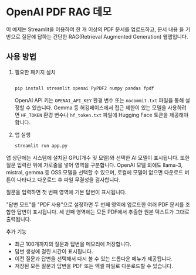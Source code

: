 # OpenAI PDF RAG 데모

이 예제는 Streamlit을 이용하여 한 개 이상의 PDF 문서를 업로드하고, 문서 내용
을 기반으로 질문에 답하는 간단한 RAG(Retrieval Augmented Generation) 웹앱입니다.

## 사용 방법

1. 필요한 패키지 설치
   ```bash

   pip install streamlit openai PyPDF2 numpy pandas fpdf
   ```
   OpenAI API 키는 `OPENAI_API_KEY` 환경 변수 또는 `nocommit.txt` 파일을 통해
   설정할 수 있습니다. Gemma 등 허깅페이스에서 접근 제한이 있는 모델을
   사용하려면 `HF_TOKEN` 환경 변수나 `hf_token.txt` 파일에 Hugging Face 토큰을
   제공해야 합니다.

2. 앱 실행
   ```bash
   streamlit run app.py
   ```

앱 상단에는 시스템에 설치된 GPU(개수 및 모델)와 선택한 AI 모델이 표시됩니다.
또한 질문 입력란 위에 가로줄을 넣어 영역을 구분합니다. OpenAI 모델 외에도
llama-3, mistral, gemma 등 OSS 모델을 선택할 수 있으며, 로컬에 모델이 없으면
다운로드 버튼이 나타나고 다운로드 후 파일 무결성을 검사합니다.

질문을 입력하면 첫 번째 영역에 기본 답변이 표시됩니다.

"답변 모드"를 "PDF 사용"으로 설정하면 두 번째 영역에 업로드한 여러 PDF
문서를 조합한 답변이 표시됩니다. 세 번째 영역에는 모든 PDF에서 추출한
원본 텍스트가 그대로 출력됩니다.

추가 기능
- 최근 100개까지의 질문과 답변을 메모리에 저장합니다.
- 답변 생성에 걸린 시간이 표시됩니다.
- 이전 질문과 답변을 선택해서 다시 볼 수 있는 드롭다운 메뉴가 제공됩니다.
- 저장된 모든 질문과 답변을 PDF 또는 엑셀 파일로 다운로드할 수 있습니다.
